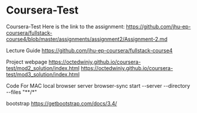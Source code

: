 # Coursera-Test
Coursera-Test
Here is the link to the assignment: https://github.com/jhu-ep-coursera/fullstack-course4/blob/master/assignments/assignment2/Assignment-2.md

Lecture Guide
https://github.com/jhu-ep-coursera/fullstack-course4

Project webpage
https://octedwinjy.github.io/coursera-test/mod2_solution/index.html
https://octedwinjy.github.io/coursera-test/mod3_solution/index.html

Code For MAC local browser server
browser-sync start --server --directory --files "**/*"

bootstrap
https://getbootstrap.com/docs/3.4/
